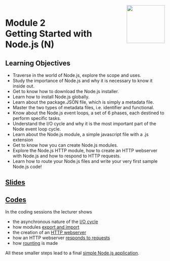 <a href="../">
  <img src="/img/Secure_Full_Stack_MEAN_Developer_logo.png" width="120" align="right">
</a>

# Module 2 <br> Getting Started with Node.js (N)

## Learning Objectives
- Traverse in the world of Node.js, explore the scope and uses.
- Study the importance of Node.js and why it is necessary to know it inside out.
- Get to know how to download the Node.js installer.
- Learn how to install Node.js globally.
- Learn about the package.JSON file, which is simply a metadata file.
- Master the two types of metadata files, i.e. identifier and functional.
- Know about the Node.js event loops, a set of 6 phases, each destined to perform specific tasks.
- Understand the I/O cycle and why it is the most important part of the Node event loop cycle.
- Learn about the Node.js module, a simple javascript file with a .js extension
- Get to know how you can create Node.js modules.
- Explore the Node.js HTTP module, how to create an HTTP webserver with Node.js and how to respond to HTTP requests.
- Learn how to route your Node.js files and write your very first sample Node.js code!

## [Slides](./Slides/README.md)

## [Codes](./Codes)

In the coding sessions the lecturer shows
- the asynchronous nature of the [I/O cycle](./Codes/IO%20Cycle/iocycle.js)
- how modules [export and import](./Codes/Modules)
- the creation of an [HTTP webserver](./Codes/Creating%20HTTP%20Webserver/app.js)
- how an HTTP webserver [responds to requests](./Codes/Responding%20to%20HTTP%20Requests)
- how [rounting](./Codes/Routing/app.js) is made 

All these smaller steps lead to a final [simple Node.js application](./Codes/Simple%20Node%20App). 

